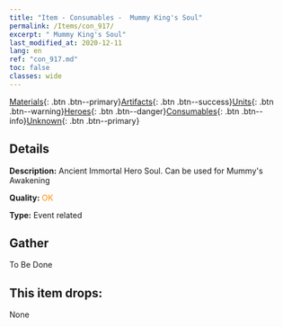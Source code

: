 ```yaml
---
title: "Item - Consumables -  Mummy King's Soul"
permalink: /Items/con_917/
excerpt: " Mummy King's Soul"
last_modified_at: 2020-12-11
lang: en
ref: "con_917.md"
toc: false
classes: wide
---
```

 [Materials](/Items/){: .btn .btn--primary}[Artifacts](/Items/Artifacts/){: .btn .btn--success}[Units](/Items/Units/){: .btn .btn--warning}[Heroes](/Items/Heroes/){: .btn .btn--danger}[Consumables](/Items/Consumables/){: .btn .btn--info}[Unknown](/Items/Unknown/){: .btn .btn--primary}

## Details
 **Description:** Ancient Immortal Hero Soul. Can be used for Mummy's Awakening

 **Quality:** <span style="color: #FF8C00">OK</span>

 **Type:** Event related

## Gather

  To Be Done

## This item drops:

  None

